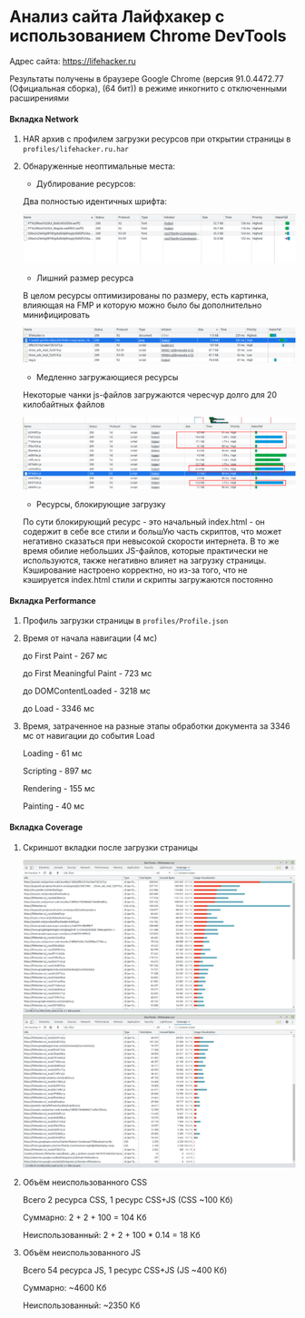 # Анализ сайта Лайфхакер с использованием Chrome DevTools

Адрес сайта: https://lifehacker.ru

Результаты получены в браузере Google Chrome (версия 91.0.4472.77 (Официальная сборка), (64 бит)) в режиме инкогнито с отключенными расширениями

#### Вкладка Network

1. HAR архив с профилем загрузки ресурсов при открытии страницы в `profiles/lifehacker.ru.har`

2. Обнаруженные неоптимальные места:

    - Дублирование ресурсов:
    
    Два полностью идентичных шрифта:
    
    ![Network-1](img/network_1.png)
    
    - Лишний размер ресурса
    
    В целом ресурсы оптимизированы по размеру, есть картинка, влияющая на FMP и которую можно было бы дополнительно минифицировать
    
    ![Network-2](img/network_2.png)
    
    - Медленно загружающиеся ресурсы
    
    Некоторые чанки js-файлов загружаются чересчур долго для 20 килобайтных файлов
    
    ![Network-3](img/network_3.png)
    
    - Ресурсы, блокирующие загрузку
    
    По сути блокирующий ресурс - это начальный index.html - он содержит в себе все стили и большУю часть скриптов, что может негативно сказаться при невысокой скорости интернета. 
    В то же время обилие небольших JS-файлов, которые практически не используются, также негативно влияет на загрузку страницы.
    Кэширование настроено корректно, но из-за того, что не кэшируется index.html стили и скрипты загружаются постоянно

#### Вкладка Performance

1. Профиль загрузки страницы в `profiles/Profile.json`

2. Время от начала навигации (4 мс)
    
    до First Paint - 267 мс
    
    до First Meaningful Paint - 723 мс
    
    до DOMContentLoaded - 3218 мс
    
    до Load - 3346 мс
    
3. Время, затраченное на разные этапы обработки документа за 3346 мс от навигации до события Load

    Loading - 61 мс
    
    Scripting - 897 мс
    
    Rendering - 155 мс
    
    Painting - 40 мс

#### Вкладка Coverage

1. Скриншот вкладки после загрузки страницы

    ![Coverage-1](img/coverage_1.jpg)
    ![Coverage-2](img/coverage_2.jpg)

2. Объём неиспользованного CSS

    Всего 2 ресурса CSS, 1 ресурс CSS+JS (CSS ~100 Кб)
    
    Суммарно: 2 + 2 + 100 = 104 Кб
   
    Неиспользованный: 2 + 2 + 100 * 0.14 = 18 Кб

3. Объём неиспользованного JS

    Всего 54 ресурса JS, 1 ресурс CSS+JS (JS ~400 Кб)
    
    Суммарно: ~4600 Кб
   
    Неиспользованный: ~2350 Кб

